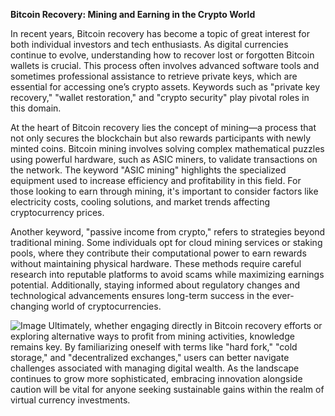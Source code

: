 **Bitcoin Recovery: Mining and Earning in the Crypto World**

In recent years, Bitcoin recovery has become a topic of great interest for both individual investors and tech enthusiasts. As digital currencies continue to evolve, understanding how to recover lost or forgotten Bitcoin wallets is crucial. This process often involves advanced software tools and sometimes professional assistance to retrieve private keys, which are essential for accessing one’s crypto assets. Keywords such as "private key recovery," "wallet restoration," and "crypto security" play pivotal roles in this domain.

At the heart of Bitcoin recovery lies the concept of mining—a process that not only secures the blockchain but also rewards participants with newly minted coins. Bitcoin mining involves solving complex mathematical puzzles using powerful hardware, such as ASIC miners, to validate transactions on the network. The keyword "ASIC mining" highlights the specialized equipment used to increase efficiency and profitability in this field. For those looking to earn through mining, it's important to consider factors like electricity costs, cooling solutions, and market trends affecting cryptocurrency prices.

Another keyword, "passive income from crypto," refers to strategies beyond traditional mining. Some individuals opt for cloud mining services or staking pools, where they contribute their computational power to earn rewards without maintaining physical hardware. These methods require careful research into reputable platforms to avoid scams while maximizing earnings potential. Additionally, staying informed about regulatory changes and technological advancements ensures long-term success in the ever-changing world of cryptocurrencies.


![Image](https://github.com/user-attachments/assets/31692037-0104-4703-abd1-696b6a7dd41b)
Ultimately, whether engaging directly in Bitcoin recovery efforts or exploring alternative ways to profit from mining activities, knowledge remains key. By familiarizing oneself with terms like "hard fork," "cold storage," and "decentralized exchanges," users can better navigate challenges associated with managing digital wealth. As the landscape continues to grow more sophisticated, embracing innovation alongside caution will be vital for anyone seeking sustainable gains within the realm of virtual currency investments.
